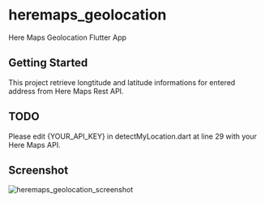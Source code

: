 # heremaps_geolocation

Here Maps Geolocation Flutter App 

## Getting Started

This project retrieve longtitude and latitude informations for entered address from Here Maps Rest API.

## TODO

Please edit {YOUR_API_KEY} in detectMyLocation.dart at line 29 with your Here Maps API. 

## Screenshot
![heremaps_geolocation_screenshot](https://firebasestorage.googleapis.com/v0/b/test-427bc2.appspot.com/o/img%2FhereMapsGeolocator.png?alt=media&token=f3415513-f76e-43b2-8842-ef72f2cd235f)